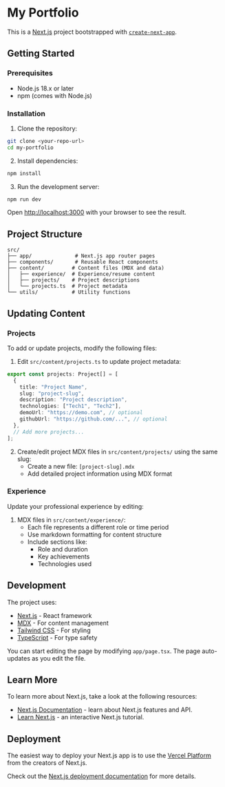 # My Portfolio

This is a [Next.js](https://nextjs.org) project bootstrapped with [`create-next-app`](https://nextjs.org/docs/app/api-reference/cli/create-next-app).

## Getting Started

### Prerequisites

- Node.js 18.x or later
- npm (comes with Node.js)

### Installation

1. Clone the repository:

```bash
git clone <your-repo-url>
cd my-portfolio
```

2. Install dependencies:

```bash
npm install
```

3. Run the development server:

```bash
npm run dev
```

Open [http://localhost:3000](http://localhost:3000) with your browser to see the result.

## Project Structure

```
src/
├── app/              # Next.js app router pages
├── components/       # Reusable React components
├── content/         # Content files (MDX and data)
│   ├── experience/  # Experience/resume content
│   ├── projects/    # Project descriptions
│   └── projects.ts  # Project metadata
└── utils/           # Utility functions
```

## Updating Content

### Projects

To add or update projects, modify the following files:

1. Edit `src/content/projects.ts` to update project metadata:

```typescript
export const projects: Project[] = [
  {
    title: "Project Name",
    slug: "project-slug",
    description: "Project description",
    technologies: ["Tech1", "Tech2"],
    demoUrl: "https://demo.com", // optional
    githubUrl: "https://github.com/...", // optional
  },
  // Add more projects...
];
```

2. Create/edit project MDX files in `src/content/projects/` using the same slug:
   - Create a new file: `[project-slug].mdx`
   - Add detailed project information using MDX format

### Experience

Update your professional experience by editing:

1. MDX files in `src/content/experience/`:
   - Each file represents a different role or time period
   - Use markdown formatting for content structure
   - Include sections like:
     - Role and duration
     - Key achievements
     - Technologies used

## Development

The project uses:

- [Next.js](https://nextjs.org/) - React framework
- [MDX](https://mdxjs.com/) - For content management
- [Tailwind CSS](https://tailwindcss.com/) - For styling
- [TypeScript](https://www.typescriptlang.org/) - For type safety

You can start editing the page by modifying `app/page.tsx`. The page auto-updates as you edit the file.

## Learn More

To learn more about Next.js, take a look at the following resources:

- [Next.js Documentation](https://nextjs.org/docs) - learn about Next.js features and API.
- [Learn Next.js](https://nextjs.org/learn) - an interactive Next.js tutorial.

## Deployment

The easiest way to deploy your Next.js app is to use the [Vercel Platform](https://vercel.com/new?utm_medium=default-template&filter=next.js&utm_source=create-next-app&utm_campaign=create-next-app-readme) from the creators of Next.js.

Check out the [Next.js deployment documentation](https://nextjs.org/docs/app/building-your-application/deploying) for more details.
